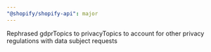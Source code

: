 ```yaml
---
"@shopify/shopify-api": major
---
```


Rephrased gdprTopics to privacyTopics to account for other privacy regulations with data subject requests
